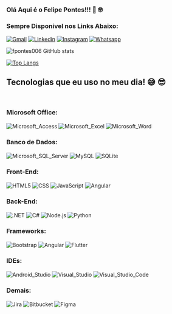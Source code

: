 ### Olá Aqui é o Felipe Pontes!!! 🖖 🤓

<div style="display: inline_block">

### Sempre Disponivel nos Links Abaixo:

[![Gmail](https://img.shields.io/badge/Gmail-D14836?style=for-the-badge&logo=gmail&logoColor=white)](fpontes006@gmail.com)
[![Linkedin](https://img.shields.io/badge/LinkedIn-0077B5?style=for-the-badge&logo=linkedin&logoColor=white)](https://www.linkedin.com/in/felipe-pontes-07454b48/)
[![Instagram](https://img.shields.io/badge/Instagram-E4405F?style=for-the-badge&logo=instagram&logoColor=white)](https://www.instagram.com/flpontes/)
[![Whatsapp](https://img.shields.io/badge/WhatsApp-25D366?style=for-the-badge&logo=whatsapp&logoColor=white)](11948573330)


</div>

![fpontes006 GitHub stats](https://github-readme-stats.vercel.app/api?username=fpontes006&show_icons=true&theme=dracula)

[![Top Langs](https://github-readme-stats.vercel.app/api/top-langs/?username=fpontes006)](https://github.com/fpontes006/github-readme-stats)



## Tecnologias que eu uso no meu dia! 😅 😎

<div style="display: inline_block"><br/>

### Microsoft Office:
<img align="center" alt="Microsoft_Access" src="https://img.shields.io/badge/Microsoft_Access-A4373A?style=for-the-badge&logo=microsoft-access&logoColor=white" />
<img align="center" alt="Microsoft_Excel" src="https://img.shields.io/badge/Microsoft_Excel-217346?style=for-the-badge&logo=microsoft-excel&logoColor=white" />
<img align="center" alt="Microsoft_Word" src="https://img.shields.io/badge/Microsoft_Word-2B579A?style=for-the-badge&logo=microsoft-word&logoColor=white" />
<br/>

### Banco de Dados:
<img align="center" alt="Microsoft_SQL_Server" src="https://img.shields.io/badge/Microsoft_SQL_Server-CC2927?style=for-the-badge&logo=microsoft-sql-server&logoColor=whit" />
<img align="center" alt="MySQL" src="https://img.shields.io/badge/MySQL-005C84?style=for-the-badge&logo=mysql&logoColor=white" />
<img align="center" alt="SQLite" src="https://img.shields.io/badge/SQLite-07405E?style=for-the-badge&logo=sqlite&logoColor=white" />

### Front-End:
<img align="center" alt="HTML5" src="https://img.shields.io/badge/HTML-239120?style=for-the-badge&logo=html5&logoColor=white" />
<img align="center" alt="CSS" src="https://img.shields.io/badge/CSS-239120?&style=for-the-badge&logo=css3&logoColor=white" />
<img align="center" alt="JavaScript" src="https://img.shields.io/badge/JavaScript-F7DF1E?style=for-the-badge&logo=javascript&logoColor=black" />
<img align="center" alt="Angular" src="https://img.shields.io/badge/Angular-DD0031?style=for-the-badge&logo=angular&logoColor=white" />

### Back-End:
<img align="center" alt=".NET" src="https://img.shields.io/badge/.NET-5C2D91?style=for-the-badge&logo=.net&logoColor=white" />
<img align="center" alt="C#" src="https://img.shields.io/badge/C%23-239120?style=for-the-badge&logo=c-sharp&logoColor=white" />
<img align="center" alt="Node.js" src="https://img.shields.io/badge/Node.js-43853D?style=for-the-badge&logo=node.js&logoColor=white" />
<img align="center" alt="Python" src="https://img.shields.io/badge/Python-14354C?style=for-the-badge&logo=python&logoColor=white" />

### Frameworks:
<img align="center" alt="Bootstrap" src="https://img.shields.io/badge/Bootstrap-563D7C?style=for-the-badge&logo=bootstrap&logoColor=white" />
<img align="center" alt="Angular" src="https://img.shields.io/badge/Angular-DD0031?style=for-the-badge&logo=angular&logoColor=white" />
<img align="center" alt="Flutter" src="https://img.shields.io/badge/Flutter-02569B?style=for-the-badge&logo=flutter&logoColor=white" />

### IDEs:
<img align="center" alt="Android_Studio" src="https://img.shields.io/badge/Android_Studio-3DDC84?style=for-the-badge&logo=android-studio&logoColor=white" />
<img align="center" alt="Visual_Studio" src="https://img.shields.io/badge/Visual_Studio-5C2D91?style=for-the-badge&logo=visual%20studio&logoColor=white" />
<img align="center" alt="Visual_Studio_Code" src="https://img.shields.io/badge/Visual_Studio_Code-0078D4?style=for-the-badge&logo=visual%20studio%20code&logoColor=white" />

### Demais:
<img align="center" alt="Jira" src="https://img.shields.io/badge/Jira-0052CC?style=for-the-badge&logo=Jira&logoColor=white" />
<img align="center" alt="Bitbucket" src="https://img.shields.io/badge/Bitbucket-0747a6?style=for-the-badge&logo=bitbucket&logoColor=white" />
<img align="center" alt="Figma" src="https://img.shields.io/badge/Figma-F24E1E?style=for-the-badge&logo=figma&logoColor=white" />

</div>


